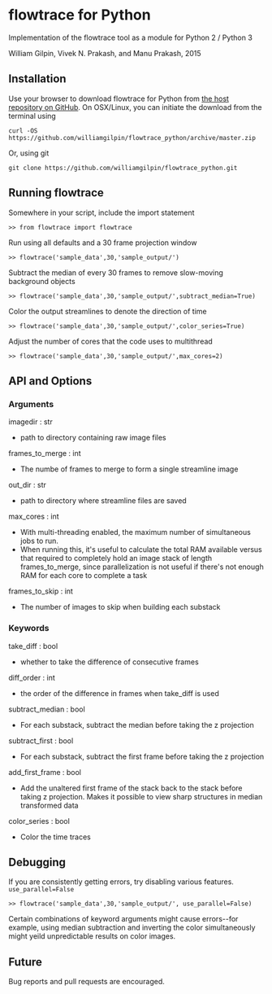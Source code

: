 # flowtrace for Python

Implementation of the flowtrace tool as a module for Python 2 / Python 3

William Gilpin, Vivek N. Prakash, and Manu Prakash, 2015

## Installation

Use your browser to download flowtrace for Python from [the host repository on GitHub](https://github.com/williamgilpin/flowtrace_python). On OSX/Linux, you can initiate the download from the terminal using

	curl -OS https://github.com/williamgilpin/flowtrace_python/archive/master.zip

Or, using git

	git clone https://github.com/williamgilpin/flowtrace_python.git

## Running flowtrace

Somewhere in your script, include the import statement

	>> from flowtrace import flowtrace

Run using all defaults and a 30 frame projection window

	>> flowtrace('sample_data',30,'sample_output/')

Subtract the median of every 30 frames to remove slow-moving background objects

	>> flowtrace('sample_data',30,'sample_output/',subtract_median=True)

Color the output streamlines to denote the direction of time

	>> flowtrace('sample_data',30,'sample_output/',color_series=True)

Adjust the number of cores that the code uses to multithread

	>> flowtrace('sample_data',30,'sample_output/',max_cores=2)



## API and Options

### Arguments

imagedir : str
+ path to directory containing raw image files
        
frames_to_merge : int
+ The numbe of frames to merge to form a single streamline image
    
out_dir : str
+ path to directory where streamline files are saved
        
max_cores : int
+ With multi-threading enabled, the maximum number of simultaneous jobs to run. 
+ When running this, it's useful to calculate the total RAM available versus that required to completely hold an image stack of length frames_to_merge, since parallelization is not useful if there's not enough RAM for each core to complete a task

frames_to_skip : int
+ The number of images to skip when building each substack

### Keywords

take_diff : bool
+ whether to take the difference of consecutive frames
    
diff_order : int
+ the order of the difference in frames when take_diff is used

subtract_median : bool
+ For each substack, subtract the median before taking the z projection

subtract_first : bool
+ For each substack, subtract the first frame before taking the z projection

add_first_frame : bool
+ Add the unaltered first frame of the stack back to the stack before taking z projection. Makes it possible to view sharp structures in median transformed data

color_series : bool
+ Color the time traces


## Debugging

If you are consistently getting errors, try disabling various features. `use_parallel=False`

	>> flowtrace('sample_data',30,'sample_output/', use_parallel=False)

Certain combinations of keyword arguments might cause errors--for example, using median subtraction and inverting the color simultaneously might yeild unpredictable results on color images.

## Future

Bug reports and pull requests are encouraged.

